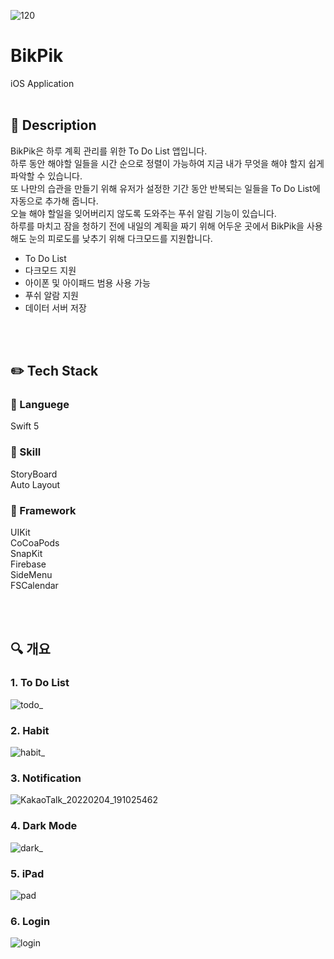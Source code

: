 ![120](https://user-images.githubusercontent.com/69495341/145795428-f2596a89-a897-4b7f-bc9a-5135cd7df0ff.png)
# BikPik
iOS Application
<br>
<br>

## :pencil: Description
BikPik은 하루 계획 관리를 위한 To Do List 앱입니다.  
하루 동안 해야할 일들을 시간 순으로 정렬이 가능하여 지금 내가 무엇을 해야 할지 쉽게 파악할 수 있습니다.  
또 나만의 습관을 만들기 위해 유저가 설정한 기간 동안 반복되는 일들을 To Do List에 자동으로 추가해 줍니다.  
오늘 해야 할일을 잊어버리지 않도록 도와주는 푸쉬 알림 기능이 있습니다.  
하루를 마치고 잠을 청하기 전에 내일의 계획을 짜기 위해 어두운 곳에서 BikPik을 사용해도 눈의 피로도를 낮추기 위해 다크모드를 지원합니다. 

- To Do List
- 다크모드 지원
- 아이폰 및 아이패드 범용 사용 가능
- 푸쉬 알람 지원
- 데이터 서버 저장
<br>
<br>

## :pencil2: Tech Stack

### :speech_balloon: Languege
Swift 5
### :wrench: Skill
StoryBoard  
Auto Layout  
### 📘 Framework
UIKit  
CoCoaPods  
SnapKit  
Firebase  
SideMenu  
FSCalendar

<br>
<br>

## :mag: 개요

### 1. To Do List
![todo_](https://user-images.githubusercontent.com/69495341/152511999-f97a5bbd-5c5b-4de1-bc83-f321fd77cfe7.png)

### 2. Habit
![habit_](https://user-images.githubusercontent.com/69495341/152512004-e1d90243-ad5e-45cf-a90e-ae9a453e7a2b.png)

### 3. Notification
![KakaoTalk_20220204_191025462](https://user-images.githubusercontent.com/69495341/152512016-b6428d40-b5de-4eb5-8cf3-bab1adbb9055.png)

### 4. Dark Mode
![dark_](https://user-images.githubusercontent.com/69495341/152512026-e6107b68-e48a-4f39-8586-92add1af3154.png)

### 5. iPad
![pad](https://user-images.githubusercontent.com/69495341/156523141-0d344755-582e-4b9a-a4fc-842033404ac3.png)

### 6. Login
![login](https://user-images.githubusercontent.com/69495341/156523361-5ef2ef9c-0a4c-440d-bf01-37144838329a.png)

